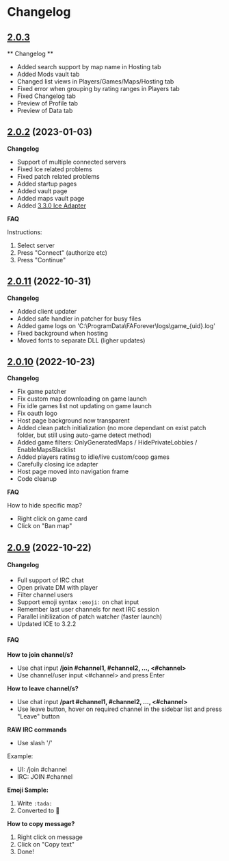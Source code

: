 # Changelog

## [2.0.3](https://github.com/Eternal-ll/Ethereal-FAF-Client/releases/tag/2.0.3)

** Changelog **

- Added search support by map name in Hosting tab
- Added Mods vault tab
- Changed list views in Players/Games/Maps/Hosting tab
- Fixed error when grouping by rating ranges in Players tab
- Fixed Changelog tab
- Preview of Profile tab
- Preview of Data tab

## [2.0.2](https://github.com/Eternal-ll/Ethereal-FAF-Client/releases/tag/2.0.2-beta.1) (2023-01-03)

**Changelog**

- Support of multiple connected servers
- Fixed Ice related problems
- Fixed patch related problems
- Added startup pages
- Added vault page
- Added maps vault page
- Added [3.3.0 Ice Adapter](https://github.com/FAForever/java-ice-adapter/releases/tag/v3.3.0)

**FAQ**

Instructions:
1. Select server
2. Press "Connect" (authorize etc)
3. Press "Continue"

## [2.0.11](https://github.com/Eternal-ll/Ethereal-FAF-Client/releases/tag/2.0.11) (2022-10-31)

**Changelog**

- Added client updater
- Added safe handler in patcher for busy files
- Added game logs on 'C:\ProgramData\FAForever\logs\game_{uid}.log'
- Fixed background when hosting
- Moved fonts to separate DLL (ligher updates)

## [2.0.10](https://github.com/Eternal-ll/Ethereal-FAF-Client/releases/tag/2.0.10) (2022-10-23)

**Changelog**

- Fix game patcher
- Fix custom map downloading on game launch
- Fix idle games list not updating on game launch
- Fix oauth logo
- Host page background now transparent
- Added clean patch initialization (no more dependant on exist patch folder, but still using auto-game detect method)
- Added game filters: OnlyGeneratedMaps / HidePrivateLobbies / EnableMapsBlacklist
- Added players ratinsg to idle/live custom/coop games
- Carefully closing ice adapter
- Host page moved into navigation frame
- Code cleanup


**FAQ**

How to hide specific map?

- Right click on game card
- Click on "Ban map"

## [2.0.9](https://github.com/Eternal-ll/Ethereal-FAF-Client/releases/tag/2.0.9) (2022-10-22)

#### Changelog

- Full support of IRC chat
- Open private DM with player
- Filter channel users
- Support emoji syntax `:emoji:` on chat input
- Remember last user channels for next IRC session
- Parallel initilization of patch watcher (faster launch)
- Updated ICE to 3.2.2


#### FAQ

**How to join channel/s?**

- Use chat input **/join #channel1, #channel2, ..., <#channel>**
- Use channel/user input <#channel> and press Enter

**How to leave channel/s?**

- Use chat input **/part #channel1, #channel2, ..., <#channel>**
- Use leave button, hover on required channel in the sidebar list and press "Leave" button

**RAW IRC commands**

- Use slash '/'

Example:
- UI: /join #channel
- IRC: JOIN #channel

**Emoji Sample:**
1. Write `:tada:`
2. Converted to 🎉

**How to copy message?**

1. Right click on message
2. Click on "Copy text"
3. Done!